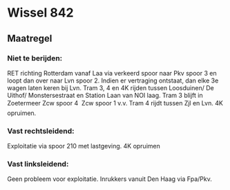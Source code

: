 # Wissel 842
## Maatregel
### Niet te berijden:
RET richting Rotterdam vanaf Laa via verkeerd spoor naar Pkv  spoor 3 en loopt dan over naar Lvn spoor 2. Indien er vertraging ontstaat, dan elke 3e wagen laten keren bij Lvn.
Tram 3, 4 en 4K rijden tussen Loosduinen/ De Uithof/ Monstersestraat en Station Laan van NOI laag. 
Tram 3 blijft in Zoetermeer Zcw spoor 4  Zcw spoor 1 v.v.
Tram 4 rijdt tussen Zjl en Lvn.
4K opruimen.
### Vast rechtsleidend:
Exploitatie via spoor 210 met lastgeving.
4K opruimen
### Vast linksleidend:
Geen probleem voor exploitatie. Inrukkers vanuit Den Haag via Fpa/Pkv.